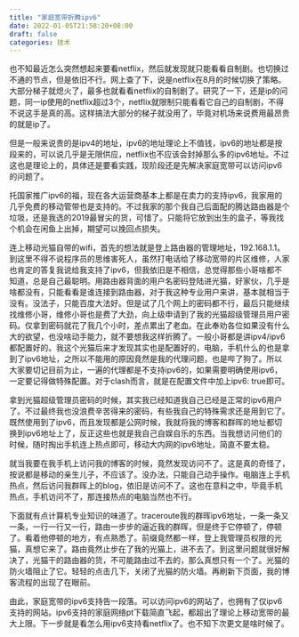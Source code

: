 ```yaml
---
title: "家庭宽带折腾ipv6"
date: 2022-01-05T21:58:20+08:00
draft: false
categories: 技术
---
```

也不知最近怎么突然想起来要看netflix，然后就发现就只能看看自制剧。也切换过不通的节点，但是依旧不行。网上查了下，说是netflix在8月的时候切换了策略。大部分梯子就熄火了，最多也就看看netflix的自制剧了。研究了一下，还是ip的问题，同一ip使用的netflix超过3个，netflix就限制只能看看它自己的自制剧，不得不说这手是真的高。这样搞法大部分的梯子就没用了，毕竟对机场来说费用最昂贵的就是ip了。

但是一般来说贵的是ipv4的地址，ipv6的地址理论上不值钱，ipv6的地址都是按段来的，可以说几乎是无限供应，netflix也不应该会封掉那么多的ipv6地址。不过这也是理论上的，具体还是要看实践，现阶段还是先解决家庭宽带可以访问ipv6的问题了。

托国家推广ipv6的福，现在各大运营商基本上都是在卖力的支持ipv6，我家用的几乎免费的移动管带也是支持的。不过我家的那个我自己后面配的腾达路由器是个垃圾，还是我选的2019最冒尖的货，可惜了。只能将它放到出生的盒子，等我找个机会在闲鱼上出掉，期望可以挽回点损失。

连上移动光猫自带的wifi，首先的想法就是登上路由器的管理地址，192.168.1.1。到这里不得不说程序员的思维害死人，虽然打电话给了移动宽带的片区维修，人家也肯定的答复我说给我支持了ipv6，但我依旧是不相信，总觉得那些小哥啥都不知道，总是自己最聪明。用路由器背面的用户名密码登陆进光猫，好家伙，几乎是啥都没有，只能看看是谁连接到路由器，对于我这种专业用户来讲，基本就相当于没有。没法子，只能百度大法好。但是试了几个网上的密码都不行，最后只能继续找维修小哥，维修小哥也是费了大劲，向上级申请到了我的光猫超级管理员用户密码。仅拿到密码就花了我几个小时，差点累出了老血。在此奉劝各位如果没有什么大的欲望，也没啥动手能力，就不要想我这样折腾了。一般小哥都是讲ipv4/ipv6都配置好的。我这个光猫后来才发现其实也是配置好的，电脑，手机什么的也是拿到了ipv6地址，之所以不能用的原因竟然是我的代理问题，也是哔了狗了。所以大家要切记目前为止，一遍的代理都是不支持ipv6的，如果需要明确使用ipv6，一定要记得做特殊配置。对于clash而言，就是在配置文件中加上ipv6: true即可。

拿到光猫超级管理员密码的时候，其实我已经知道我自己已经是正常的ipv6用户了。不过最终我也没浪费辛苦得来的密码，有些我自己的特殊需求还是用到它了。既然使用到了ipv6，而且发现都是公网时候，我就将我的博客和群晖的地址都切换到ipv6地址上了，反正这些也就是我自己自娱自乐的东西。当我想访问他们的时候，随时掏出手机连上热点即可，移动大内网的ipv6地址，简直不要太稳。

就当我要在我手机上访问我的博客的时候，竟然发现访问不了。这是真的奇怪了，按说都是移动的亲生儿子，不应该了。没办法，只能自己动手操作。电脑连上手机热点，然后访问我群晖上的blog，依旧是访问不了。这也在意料之中，毕竟手机热点，手机访问不了，那连接热点的电脑当然也不行。

下面就有点计算机专业知识的味道了。traceroute我的群晖ipv6地址，一条一条又一条，一行一行又一行，路由一步步的逼近我的群晖，但是终于它停顿了，停顿了。看着他停顿的地方，有点熟悉了。前缀竟然都一样，登上我管理员权限的光猫，真想它来了。路由竟然止步在了我的光猫上，进不去了。到这里问题就很好解决了，光猫干的路由器的货，不可能路由过不去的，那么真想只有一个了。光猫的防火墙阻止了它。轻轻的点击几下，关闭了光猫的防火墙。再刷新下页面，我的博客流程的出现了在眼前。

由此，家庭宽带的ipv6支持告一段落。可以访问ipv6的网站了，也拥有了仅ipv6支持的网站。ipv6支持的家庭网络pt下载简直飞起，都超出了理论上移动宽带的最大上限。下一步就是看怎么用ipv6支持看netflix了。也不知下次更文是啥时候了。
